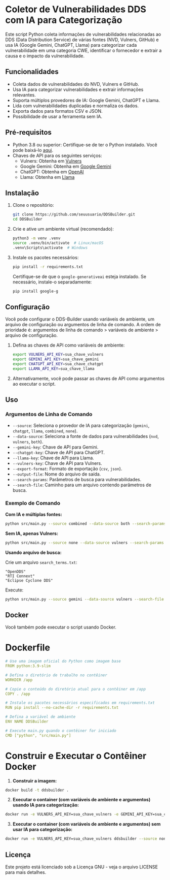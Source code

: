 # Coletor de Vulnerabilidades DDS com IA para Categorização

Este script Python coleta informações de vulnerabilidades relacionadas ao DDS (Data Distribution Service) de várias fontes (NVD, Vulners, GitHub) e usa IA (Google Gemini, ChatGPT, Llama) para categorizar cada vulnerabilidade em uma categoria CWE, identificar o fornecedor e extrair a causa e o impacto da vulnerabilidade.

## Funcionalidades

- Coleta dados de vulnerabilidades do NVD, Vulners e GitHub.
- Usa IA para categorizar vulnerabilidades e extrair informações relevantes.
- Suporta múltiplos provedores de IA: Google Gemini, ChatGPT e Llama.
- Lida com vulnerabilidades duplicadas e normaliza os dados.
- Exporta dados para formatos CSV e JSON.
- Possibilidade de usar a ferramenta sem IA.

## Pré-requisitos

- Python 3.8 ou superior: Certifique-se de ter o Python instalado. Você pode baixá-lo [aqui](https://www.python.org/downloads/).
- Chaves de API para os seguintes serviços:
  - Vulners: Obtenha em [Vulners](https://vulners.com/)
  - Google Gemini: Obtenha em [Google Gemini](https://developers.google.com/generative-ai)
  - ChatGPT: Obtenha em [OpenAI](https://openai.com/)
  - Llama: Obtenha em [Llama](https://llama-api.com/)

## Instalação

1. Clone o repositório:

   ```bash
   git clone https://github.com/seuusuario/DDSBuilder.git
   cd DDSBuilder
   ```

2. Crie e ative um ambiente virtual (recomendado):

   ```bash
   python3 -m venv .venv
   source .venv/bin/activate  # Linux/macOS
   .venv\Scripts\activate  # Windows
   ```

3. Instale os pacotes necessários:

   ```bash
   pip install -r requirements.txt
   ```

   Certifique-se de que o `google-generativeai` esteja instalado. Se necessário, instale-o separadamente:

   ```bash
   pip install google-g
   ```

## Configuração

Você pode configurar o DDS-Builder usando variáveis de ambiente, um arquivo de configuração ou argumentos de linha de comando. A ordem de prioridade é: argumentos de linha de comando > variáveis de ambiente > arquivo de configuração.

1. Defina as chaves de API como variáveis de ambiente:

   ```bash
   export VULNERS_API_KEY=sua_chave_vulners
   export GEMINI_API_KEY=sua_chave_gemini
   export CHATGPT_API_KEY=sua_chave_chatgpt
   export LLAMA_API_KEY=sua_chave_llama
   ```

2. Alternativamente, você pode passar as chaves de API como argumentos ao executar o script.

## Uso

### Argumentos de Linha de Comando

- `--source`: Seleciona o provedor de IA para categorização (`gemini`, `chatgpt`, `llama`, `combined`, `none`).
- `--data-source`: Seleciona a fonte de dados para vulnerabilidades (`nvd`, `vulners`, `both`).
- `--gemini-key`: Chave de API para Gemini.
- `--chatgpt-key`: Chave de API para ChatGPT.
- `--llama-key`: Chave de API para Llama.
- `--vulners-key`: Chave de API para Vulners.
- `--export-format`: Formato de exportação (`csv`, `json`).
- `--output-file`: Nome do arquivo de saída.
- `--search-params`: Parâmetros de busca para vulnerabilidades.
- `--search-file`: Caminho para um arquivo contendo parâmetros de busca.

### Exemplo de Comando

**Com IA e múltiplas fontes:**

```bash
python src/main.py --source combined --data-source both --search-params "OpenDDS" "RTI Connext DDS" --gemini-key <SUA_CHAVE_GEMINI> --chatgpt-key <SUA_CHAVE_CHATGPT> --llama-key <SUA_CHAVE_LLAMA> --vulners-key <SUA_CHAVE_VULNERS> --github-token <SEU_TOKEN_GITHUB> --github-query '"DDS Security" language:C++'
```

**Sem IA, apenas Vulners:**

```bash
python src/main.py --source none --data-source vulners --search-params "OpenDDS" --vulners-key <SUA_CHAVE_VULNERS>
```

**Usando arquivo de busca:**

Crie um arquivo `search_terms.txt`:

```
"OpenDDS"
"RTI Connext"
"Eclipse Cyclone DDS"
```

Execute:

```bash
python src/main.py --source gemini --data-source vulners --search-file search_terms.txt --vulners-key <SUA_CHAVE_VULNERS> --gemini-key <SUA_CHAVE>
```

## Docker

Você também pode executar o script usando Docker.

# Dockerfile

```yaml
# Use uma imagem oficial do Python como imagem base
FROM python:3.9-slim

# Defina o diretório de trabalho no contêiner
WORKDIR /app

# Copie o conteúdo do diretório atual para o contêiner em /app
COPY . /app

# Instale os pacotes necessários especificados em requirements.txt
RUN pip install --no-cache-dir -r requirements.txt

# Defina a variável de ambiente
ENV NAME DDSBuilder

# Execute main.py quando o contêiner for iniciado
CMD ["python", "src/main.py"]
```

# Construir e Executar o Contêiner Docker

1. **Construir a imagem:**

```bash
docker build -t ddsbuilder .
```

2. **Executar o container (com variáveis de ambiente e argumentos) usando IA para categorização:**

```bash
docker run -e VULNERS_API_KEY=sua_chave_vulners -e GEMINI_API_KEY=sua_chave_gemini -e CHATGPT_API_KEY=sua_chave_chatgpt -e LLAMA_API_KEY=sua_chave_llama ddsbuilder --source combined --data-source both --export-format csv --output-file vulnerabilidades.csv --search-params "OpenDDS"
```

3. **Executar o container (com variáveis de ambiente e argumentos) sem usar IA para categorização:**

```bash
docker run -e VULNERS_API_KEY=sua_chave_vulners ddsbuilder --source none --data-source both --export-format csv --output-file vulnerabilidades.csv --search-params "OpenDDS"
```

## Licença

Este projeto está licenciado sob a Licença GNU - veja o arquivo LICENSE para mais detalhes.
